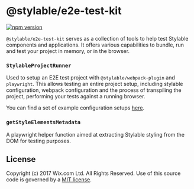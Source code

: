 # @stylable/e2e-test-kit

[![npm version](https://img.shields.io/npm/v/@stylable/e2e-test-kit.svg)](https://www.npmjs.com/package/@stylable/e2e-test-kit)

`@stylable/e2e-test-kit` serves as a collection of tools to help test Stylable components and applications. It offers various capabilities to bundle, run and test your project in memory, or in the browser.

### `StylableProjectRunner`

Used to setup an E2E test project with `@stylable/webpack-plugin` and `playwright`. This allows testing an entire project setup, including stylable configuration, webpack configuration and the process of transpiling the project, performing your tests against a running browser.

You can find a set of example configuration setups [here](/packages/webpack-plugin/test/e2e).

### `getStyleElementsMetadata`

A playwright helper function aimed at extracting Stylable styling from the DOM for testing purposes.

## License

Copyright (c) 2017 Wix.com Ltd. All Rights Reserved. Use of this source code is governed by a [MIT license](./LICENSE).

